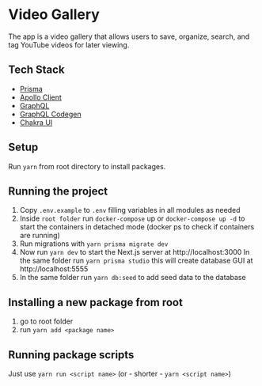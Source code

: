 # Video Gallery

The app is a video gallery that allows users to save, organize, search, and tag YouTube videos for later viewing.

## Tech Stack

- [Prisma](https://www.prisma.io/)
- [Apollo Client](https://www.apollographql.com/docs/react/)
- [GraphQL](https://graphql.org/)
- [GraphQL Codegen](https://the-guild.dev/graphql/codegen)
- [Chakra UI](https://chakra-ui.com/)

## Setup

Run `yarn` from root directory to install packages.

## Running the project

1. Copy `.env.example` to `.env` filling variables in all modules as needed
2. Inside `root folder` run `docker-compose` up or `docker-compose up -d`
   to start the containers in detached mode (docker ps to check if containers are running)
3. Run migrations with `yarn prisma migrate dev`
4. Now run `yarn dev` to start the Next.js server at http://localhost:3000
   In the same folder run `yarn prisma studio` this will create database GUI at http://localhost:5555
5. In the same folder run `yarn db:seed` to add seed data to the database

## Installing a new package from root

1. go to root folder
2. run `yarn add <package name>`

## Running package scripts

Just use `yarn run <script name>` (or - shorter - `yarn <script name>`)
